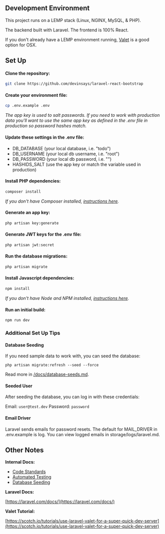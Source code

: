 ## Development Environment

This project runs on a LEMP stack (Linux, NGINX, MySQL, & PHP).

The backend built with Laravel. The frontend is 100% React.

If you don't already have a LEMP environment running, [Valet](https://laravel.com/docs/valet) is a good option for OSX.

## Set Up

#### Clone the repository:

```bash
git clone https://github.com/devinsays/laravel-react-bootstrap
```

#### Create your environment file:
```bash
cp .env.example .env
```

*The app key is used to salt passwords. If you need to work with production data you'll want to use the same app key as defined in the .env file in production so password hashes match.*

#### Update these settings in the .env file:

* DB_DATABASE (your local database, i.e. "todo")
* DB_USERNAME (your local db username, i.e. "root")
* DB_PASSWORD (your local db password, i.e. "")
* HASHIDS_SALT (use the app key or match the variable used in production)

#### Install PHP dependencies:

```bash
composer install
```

*If you don't have Composer installed, [instructions here](https://getcomposer.org/).*

#### Generate an app key:
```bash
php artisan key:generate
```

#### Generate JWT keys for the .env file:
```bash
php artisan jwt:secret
```

#### Run the database migrations:
```bash
php artisan migrate
```

#### Install Javascript dependencies:
```bash
npm install
```

*If you don't have Node and NPM installed, [instructions here](https://www.npmjs.com/get-npm).*

#### Run an initial build:
```bash
npm run dev
```

### Additional Set Up Tips

#### Database Seeding

If you need sample data to work with, you can seed the database:

```
php artisan migrate:refresh --seed --force
```

Read more in [/docs/database-seeds.md](https://github.com/devinsays/laravel-react-bootstrap/blob/master/docs/database-seeds.md).

#### Seeded User

After seeding the database, you can log in with these credentials:

Email: `user@test.dev`
Password: `password`

#### Email Driver

Laravel sends emails for password resets. The default for MAIL_DRIVER in .env.example is log. You can view logged emails in storage/logs/laravel.md.

## Other Notes

**Internal Docs:**

* [Code Standards](https://github.com/devinsays/laravel-react-bootstrap/blob/master/docs/code-standards.md)
* [Automated Testing](https://github.com/devinsays/laravel-react-bootstrap/blob/master/docs/automated-testing.md)
* [Database Seeding](https://github.com/devinsays/laravel-react-bootstrap/blob/master/docs/database-seeds.md)

**Laravel Docs:**

[https://laravel.com/docs/](https://laravel.com/docs/)

**Valet Tutorial:**

[https://scotch.io/tutorials/use-laravel-valet-for-a-super-quick-dev-server](https://scotch.io/tutorials/use-laravel-valet-for-a-super-quick-dev-server)
